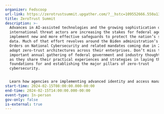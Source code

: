 ```yaml
---
organizer: Fedscoop
url-link: https://zerotrustsummit.upgather.com/?__hstc=109552666.550a13cef333409a356c8917c0f75c25.1683211247890.1690289501390.1697063712693.6&__hssc=109552666.5.1697063712693&__hsfp=471034161
title: ZeroTrust Summit
description: >-
  Advances in AI-assisted technologies and the growing sophistication of
  international threat actors are increasing the stakes for federal agencies to
  implement new and more effective safeguards to protect the nation’s strategic
  data. Much of that effort revolves around the Biden administration’s Executive
  Orders on National Cybersecurity and related mandates coming due in 2024 to
  adopt zero-trust architectures across their enterprises. Don’t miss this
  important annual gathering of federal government and industry thought leaders
  as they share their practical experiences and strategies in laying the
  foundations for and establishing the major pillars of zero-trust
  cybersecurity.


  Learn how agencies are implementing advanced identity and access management platforms, taking new steps to protect their networks and their data, and capitalizing on the latest cloud security applications. Join top cybersecurity decision-makers and take advantage of opportunities to network with peers, industry experts, and government leaders to help accelerate your agency's cybersecurity efforts.
start-time: 2024-02-15T08:00:00.000-00:00
end-time: 2024-02-15T14:00:00.000-00:00
event-type: In-person
gov-only: false
is-external: true
---
```

